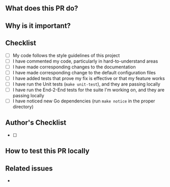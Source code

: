 <!-- Type of change
Please label this PR with one of the existing labels, depending on the scope of your change
-->

## What does this PR do?

<!-- Mandatory
Explain here the changes you made on the PR. Please explain the WHAT: patterns used, algorithms implemented, design architecture, etc.
-->

## Why is it important?

<!-- Mandatory
Explain here the WHY, or the rationale/motivation for the changes.
-->

## Checklist

<!-- Mandatory
Add a checklist of things that are required to be reviewed in order to have the PR approved

List here all the items you have verified BEFORE sending this PR. Please DO NOT remove any item, striking through those that do not apply. (Just in case, strikethrough uses two tildes. ~~Scratch this.~~)
-->

- [ ] My code follows the style guidelines of this project
- [ ] I have commented my code, particularly in hard-to-understand areas
- [ ] I have made corresponding changes to the documentation
- [ ] I have made corresponding change to the default configuration files
- [ ] I have added tests that prove my fix is effective or that my feature works
- [ ] I have run the Unit tests (`make unit-test`), and they are passing locally
- [ ] I have run the End-2-End tests for the suite I'm working on, and they are passing locally
- [ ] I have noticed new Go dependencies (run `make notice` in the proper directory)

## Author's Checklist

<!-- Recommended
Add a checklist of things that are required to be reviewed in order to have the PR approved
-->
- [ ]

## How to test this PR locally

<!-- Recommended
Explain here how this PR will be tested by the reviewer: commands, dependencies, steps, etc.
-->

## Related issues

<!-- Recommended
Link related issues below. Insert the issue link or reference after the word "Closes" if merging this should automatically close it.

- Closes #123
- Relates #123
- Requires #123
- Superseds #123
-->
- 

<!-- Recommended
## Use cases

Explain here the different behaviors that this PR introduces or modifies in this project, user roles, environment configuration, etc.

If you are familiar with Gherkin test scenarios, we recommend its usage: https://cucumber.io/docs/gherkin/reference/
-->

<!-- Optional
## Screenshots

Add here screenshots about how the project will be changed after the PR is applied. They could be related to web pages, terminal, etc, or any other image you consider important to be shared with the team.
-->

<!-- Recommended
## Logs

Paste here output logs discovered while creating this PR, such as stack traces or integration logs, or any other output you consider important to be shared with the team.
-->

<!-- Optional
## Follow-ups

Add here any thought that you consider could be identified as an actionable step once this PR is merged.
-->
